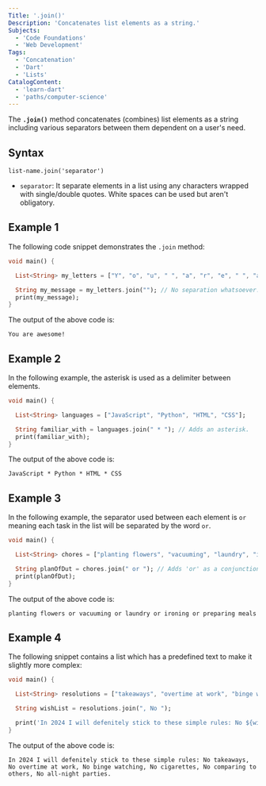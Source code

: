 ```yaml
---
Title: '.join()' 
Description: 'Concatenates list elements as a string.'
Subjects:
  - 'Code Foundations'
  - 'Web Development'
Tags:
  - 'Concatenation'
  - 'Dart'
  - 'Lists'
CatalogContent:
  - 'learn-dart'
  - 'paths/computer-science'
---
```


The **`.join()`** method concatenates (combines) list elements as a string including various separators between them dependent on a user's need.

## Syntax

```pseudo
list-name.join('separator')
```

 - `separator`: It separate elements in a list using any characters wrapped with single/double quotes. White spaces can be used but aren't obligatory.

## Example 1

The following code snippet demonstrates the `.join` method:

```dart
void main() {

  List<String> my_letters = ["Y", "o", "u", " ", "a", "r", "e", " ", "a", "w", "e", "s", "o", "m", "e", "!"];

  String my_message = my_letters.join(""); // No separation whatsoever.
  print(my_message);
} 
```

The output of the above code is:

```shell
You are awesome!
```

## Example 2

In the following example, the asterisk is used as a delimiter between elements.

```dart
void main() {

  List<String> languages = ["JavaScript", "Python", "HTML", "CSS"];

  String familiar_with = languages.join(" * "); // Adds an asterisk.
  print(familiar_with);
} 
```

The output of the above code is:

```shell
JavaScript * Python * HTML * CSS
```

## Example 3

In the following example, the separator used between each element is `or` meaning each task in the list will be separated by the word `or`.

```dart
void main() {

  List<String> chores = ["planting flowers", "vacuuming", "laundry", "ironing", "preparing meals"];

  String planOfDut = chores.join(" or "); // Adds 'or' as a conjunction.
  print(planOfDut); 
}
```

The output of the above code is:

```shell
planting flowers or vacuuming or laundry or ironing or preparing meals
```

## Example 4

The following snippet contains a list which has a predefined text to make it slightly more complex:

```dart
void main() {

  List<String> resolutions = ["takeaways", "overtime at work", "binge watching", "cigarettes", "comparing to others", "all-night parties"];

  String wishList = resolutions.join(", No ");

  print('In 2024 I will defenitely stick to these simple rules: No ${wishList}.');
}
```

The output of the above code is:

```shell
In 2024 I will defenitely stick to these simple rules: No takeaways, No overtime at work, No binge watching, No cigarettes, No comparing to others, No all-night parties.
```
